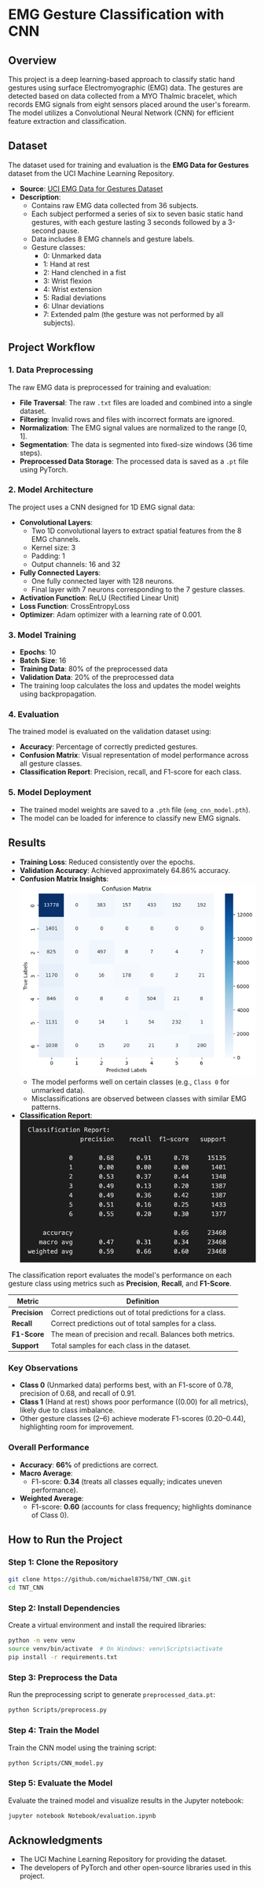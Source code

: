 # EMG Gesture Classification with CNN

## Overview
This project is a deep learning-based approach to classify static hand gestures using surface Electromyographic (EMG) data. The gestures are detected based on data collected from a MYO Thalmic bracelet, which records EMG signals from eight sensors placed around the user's forearm. The model utilizes a Convolutional Neural Network (CNN) for efficient feature extraction and classification.

## Dataset
The dataset used for training and evaluation is the **EMG Data for Gestures** dataset from the UCI Machine Learning Repository.
- **Source**: [UCI EMG Data for Gestures Dataset](https://archive.ics.uci.edu/dataset/481/emg+data+for+gestures)
- **Description**:
  - Contains raw EMG data collected from 36 subjects.
  - Each subject performed a series of six to seven basic static hand gestures, with each gesture lasting 3 seconds followed by a 3-second pause.
  - Data includes 8 EMG channels and gesture labels.
  - Gesture classes:
    - 0: Unmarked data
    - 1: Hand at rest
    - 2: Hand clenched in a fist
    - 3: Wrist flexion
    - 4: Wrist extension
    - 5: Radial deviations
    - 6: Ulnar deviations
    - 7: Extended palm (the gesture was not performed by all subjects).



## Project Workflow

### 1. **Data Preprocessing**
The raw EMG data is preprocessed for training and evaluation:
- **File Traversal**: The raw `.txt` files are loaded and combined into a single dataset.
- **Filtering**: Invalid rows and files with incorrect formats are ignored.
- **Normalization**: The EMG signal values are normalized to the range [0, 1].
- **Segmentation**: The data is segmented into fixed-size windows (36 time steps).
- **Preprocessed Data Storage**: The processed data is saved as a `.pt` file using PyTorch.

### 2. **Model Architecture**
The project uses a CNN designed for 1D EMG signal data:
- **Convolutional Layers**:
  - Two 1D convolutional layers to extract spatial features from the 8 EMG channels.
  - Kernel size: 3
  - Padding: 1
  - Output channels: 16 and 32
- **Fully Connected Layers**:
  - One fully connected layer with 128 neurons.
  - Final layer with 7 neurons corresponding to the 7 gesture classes.
- **Activation Function**: ReLU (Rectified Linear Unit)
- **Loss Function**: CrossEntropyLoss
- **Optimizer**: Adam optimizer with a learning rate of 0.001.

### 3. **Model Training**
- **Epochs**: 10
- **Batch Size**: 16
- **Training Data**: 80% of the preprocessed data
- **Validation Data**: 20% of the preprocessed data
- The training loop calculates the loss and updates the model weights using backpropagation.

### 4. **Evaluation**
The trained model is evaluated on the validation dataset using:
- **Accuracy**: Percentage of correctly predicted gestures.
- **Confusion Matrix**: Visual representation of model performance across all gesture classes.
- **Classification Report**: Precision, recall, and F1-score for each class.

### 5. **Model Deployment**
- The trained model weights are saved to a `.pth` file (`emg_cnn_model.pth`).
- The model can be loaded for inference to classify new EMG signals.

## Results
- **Training Loss**: Reduced consistently over the epochs.
- **Validation Accuracy**: Achieved approximately 64.86% accuracy.
- **Confusion Matrix Insights**:
![Alt text](output.png)
  - The model performs well on certain classes (e.g., `Class 0` for unmarked data).
  - Misclassifications are observed between classes with similar EMG patterns.
- **Classification Report**:
![Alt text](classification_report.png)

The classification report evaluates the model's performance on each gesture class using metrics such as **Precision**, **Recall**, and **F1-Score**.

| **Metric**         | **Definition**                                                                                       |
|---------------------|---------------------------------------------------------------------------------------------------|
| **Precision**      | Correct predictions out of total predictions for a class.                                         |
| **Recall**         | Correct predictions out of total samples for a class.                                    |
| **F1-Score**       | The mean of precision and recall. Balances both metrics.                                     |
| **Support**        | Total samples for each class in the dataset.                                               |

### **Key Observations**
- **Class 0** (Unmarked data) performs best, with an F1-score of 0.78, precision of 0.68, and recall of 0.91.
- **Class 1** (Hand at rest) shows poor performance (\(0.00\) for all metrics), likely due to class imbalance.
- Other gesture classes (2–6) achieve moderate F1-scores (0.20–0.44), highlighting room for improvement.

### **Overall Performance**
- **Accuracy**: **66%** of predictions are correct.
- **Macro Average**: 
  - F1-score: **0.34** (treats all classes equally; indicates uneven performance).
- **Weighted Average**:
  - F1-score: **0.60** (accounts for class frequency; highlights dominance of Class 0).


## How to Run the Project

### Step 1: Clone the Repository
```bash
git clone https://github.com/michael8758/TNT_CNN.git
cd TNT_CNN
```

### Step 2: Install Dependencies
Create a virtual environment and install the required libraries:
```bash
python -m venv venv
source venv/bin/activate  # On Windows: venv\Scripts\activate
pip install -r requirements.txt
```

### Step 3: Preprocess the Data
Run the preprocessing script to generate `preprocessed_data.pt`:
```bash
python Scripts/preprocess.py
```

### Step 4: Train the Model
Train the CNN model using the training script:
```bash
python Scripts/CNN_model.py
```

### Step 5: Evaluate the Model
Evaluate the trained model and visualize results in the Jupyter notebook:
```bash
jupyter notebook Notebook/evaluation.ipynb
```

## Acknowledgments
- The UCI Machine Learning Repository for providing the dataset.
- The developers of PyTorch and other open-source libraries used in this project.

